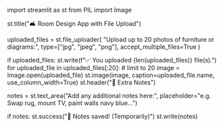 import streamlit as st
from PIL import Image

st.title("🛋️ Room Design App with File Upload")

uploaded_files = st.file_uploader(
    "Upload up to 20 photos of furniture or diagrams:",
    type=["jpg", "jpeg", "png"],
    accept_multiple_files=True
)

if uploaded_files:
    st.write(f"✅ You uploaded {len(uploaded_files)} file(s).")
    for uploaded_file in uploaded_files[:20]:  # limit to 20
        image = Image.open(uploaded_file)
        st.image(image, caption=uploaded_file.name, use_column_width=True)
st.header("📝 Extra Notes")

notes = st.text_area("Add any additional notes here:", placeholder="e.g. Swap rug, mount TV, paint walls navy blue...")

if notes:
    st.success("🧠 Notes saved! (Temporarily)")
    st.write(notes)

